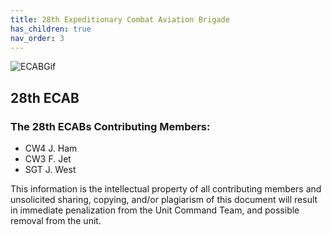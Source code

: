 ```yaml
---
title: 28th Expeditionary Combat Aviation Brigade
has_children: true
nav_order: 3
---
```

![ECABGif](https://github.com/Baconbits111/28thDocs/blob/main/images/image5.gif?raw=true)

## 28th ECAB

### The 28th ECABs Contributing Members:
- CW4 J. Ham
- CW3 F. Jet
- SGT J. West

This information is the intellectual property of all contributing members and unsolicited sharing, copying, and/or plagiarism of this document will result in immediate penalization from the Unit Command Team, and possible removal from the unit.

